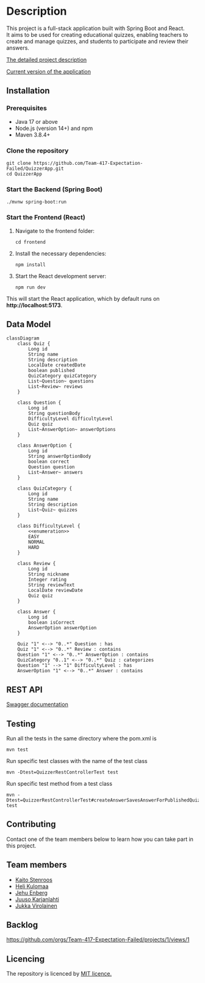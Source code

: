 # Description

This project is a full-stack application built with Spring Boot and React.  
It aims to be used for creating educational quizzes, enabling teachers to create and manage quizzes, and students to participate and review their answers.

[The detailed project description](https://software-development-project-1.github.io/project-description)

[Current version of the application](https://quizzerapp-student-dashboard.onrender.com/)

## Installation

### Prerequisites

- Java 17 or above
- Node.js (version 14+) and npm
- Maven 3.8.4+

### Clone the repository

```
git clone https://github.com/Team-417-Expectation-Failed/QuizzerApp.git
cd QuizzerApp
```

### Start the Backend (Spring Boot)

```
./mvnw spring-boot:run
```

### Start the Frontend (React)

1. Navigate to the frontend folder:

    ```
    cd frontend
    ```

2. Install the necessary dependencies:

    ```
    npm install
    ```

3. Start the React development server:

    ```
    npm run dev
    ```
This will start the React application, which by default runs on **http://localhost:5173**.

## Data Model

```mermaid
classDiagram
    class Quiz {
        Long id
        String name
        String description
        LocalDate createdDate
        boolean published
        QuizCategory quizCategory
        List~Question~ questions
        List~Review~ reviews
    }

    class Question {
        Long id
        String questionBody
        DifficultyLevel difficultyLevel
        Quiz quiz
        List~AnswerOption~ answerOptions
    }

    class AnswerOption {
        Long id
        String answerOptionBody
        boolean correct
        Question question
        List~Answer~ answers
    }

    class QuizCategory {
        Long id
        String name
        String description
        List~Quiz~ quizzes
    }

    class DifficultyLevel {
        <<enumeration>>
        EASY
        NORMAL
        HARD
    }

    class Review {
        Long id
        String nickname
        Integer rating
        String reviewText
        LocalDate reviewDate
        Quiz quiz
    }

    class Answer {
        Long id
        boolean isCorrect
        AnswerOption answerOption
    }

    Quiz "1" <--> "0..*" Question : has
    Quiz "1" <--> "0..*" Review : contains
    Question "1" <--> "0..*" AnswerOption : contains
    QuizCategory "0..1" <--> "0..*" Quiz : categorizes
    Question "1" --> "1" DifficultyLevel : has
    AnswerOption "1" <--> "0..*" Answer : contains
```

## REST API

[Swagger documentation](http://localhost:8080/swagger-ui/index.html)

## Testing

Run all the tests in the same directory where the pom.xml is

```
mvn test
```

Run specific test classes with the name of the test class

```
mvn -Dtest=QuizzerRestControllerTest test
```

Run specific test method from a test class

```
mvn -Dtest=QuizzerRestControllerTest#createAnswerSavesAnswerForPublishedQuiz test
```

## Contributing

Contact one of the team members below to learn how you can take part in this project.

## Team members

- [Kaito Stenroos](https://github.com/kaitostenroos)
- [Heli Kulomaa](https://github.com/helikulomaa)
- [Jehu Enberg](https://github.com/Comicalist)
- [Juuso Karjanlahti](https://github.com/juusokarjanlahti)
- [Jukka Virolainen](https://github.com/Jukalekvi)

## Backlog

https://github.com/orgs/Team-417-Expectation-Failed/projects/1/views/1

## Licencing

The repository is licenced by [MIT licence.](https://github.com/Team-417-Expectation-Failed/QuizzerApp/blob/main/LICENCE.txt)
